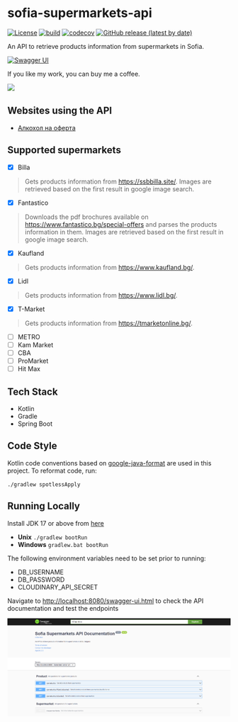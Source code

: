 # sofia-supermarkets-api

[![License](https://img.shields.io/github/license/StefanBratanov/sofia-supermarkets-api?logo=apache)](https://opensource.org/licenses/Apache-2.0)
[![build](https://github.com/StefanBratanov/sofia-supermarkets-api/actions/workflows/gradle.yml/badge.svg)](https://github.com/StefanBratanov/sofia-supermarkets-api/actions/workflows/gradle.yml)
[![codecov](https://codecov.io/gh/StefanBratanov/sofia-supermarkets-api/branch/master/graph/badge.svg?token=3V3THIY6AX)](https://codecov.io/gh/StefanBratanov/sofia-supermarkets-api)
[![GitHub release (latest by date)](https://img.shields.io/github/v/release/stefanbratanov/sofia-supermarkets-api)](https://github.com/StefanBratanov/sofia-supermarkets-api/releases/latest)

An API to retrieve products information from supermarkets in Sofia.

[![Swagger UI](https://validator.swagger.io/validator?url=https://api.naoferta.net/v3/api-docs/)](https://api.naoferta.net/swagger-ui.html)

If you like my work, you can buy me a coffee.

<a href="https://www.buymeacoffee.com/stefanbratanov"><img src="https://img.buymeacoffee.com/button-api/?text=Buy me a coffee&emoji=&slug=stefanbratanov&button_colour=FFDD00&font_colour=000000&font_family=Lato&outline_colour=000000&coffee_colour=ffffff"></a>

## Websites using the API

- [Алкохол на оферта](https://naoferta.net/)

## Supported supermarkets

- [x] Billa

> Gets products information from https://ssbbilla.site/. Images are retrieved based on the first
> result in google image search.

- [x] Fantastico

> Downloads the pdf brochures available on https://www.fantastico.bg/special-offers and parses the
> products information in them. Images are retrieved based on the first result in google image search.

- [x] Kaufland

> Gets products information from https://www.kaufland.bg/.

- [x] Lidl

> Gets products information from https://www.lidl.bg/.

- [x] T-Market

> Gets products information from https://tmarketonline.bg/.

- [ ] METRO
- [ ] Kam Market
- [ ] CBA
- [ ] ProMarket
- [ ] Hit Max

## Tech Stack

* Kotlin
* Gradle
* Spring Boot

## Code Style

Kotlin code conventions based on [google-java-format](https://github.com/google/google-java-format) are used in this project. To reformat code, run:

```
./gradlew spotlessApply
```

## Running Locally

Install JDK 17 or above from [here](https://jdk.java.net/)

* **Unix** `./gradlew bootRun`
* **Windows** `gradlew.bat bootRun`

The following environment variables need to be set prior to running:

* DB_USERNAME
* DB_PASSWORD
* CLOUDINARY_API_SECRET

Navigate to <http://localhost:8080/swagger-ui.html> to check the API documentation and
test the endpoints

![API Documentation](images/swagger-ui.png)
